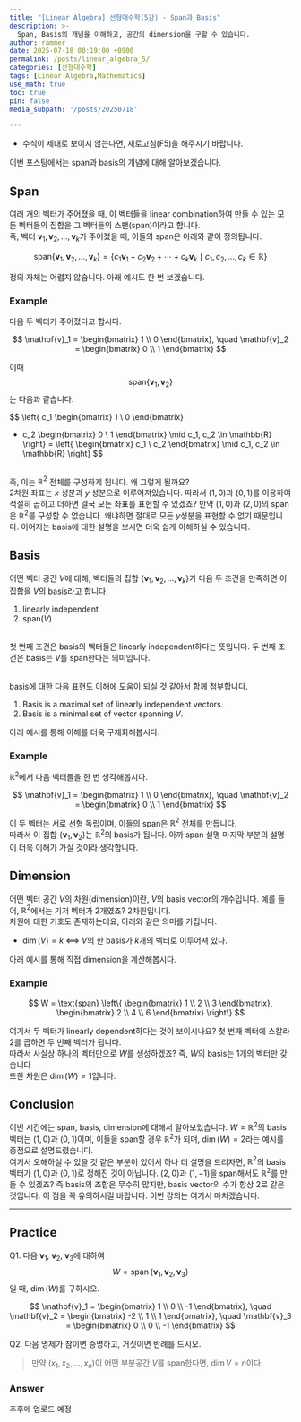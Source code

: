 ```yaml
---
title: "[Linear Algebra] 선형대수학(5강) - Span과 Basis"
description: >-
  Span, Basis의 개념을 이해하고, 공간의 dimension을 구할 수 있습니다. 
author: rammer
date: 2025-07-18 00:19:00 +0900
permalink: /posts/linear_algebra_5/
categories: [선형대수학]
tags: [Linear Algebra,Mathematics]
use_math: true
toc: true
pin: false
media_subpath: '/posts/20250718'

---
```

  * 수식이 제대로 보이지 않는다면, 새로고침(F5)을 해주시기 바랍니다.  

이번 포스팅에서는 span과 basis의 개념에 대해 알아보겠습니다.<br>

## **Span**

여러 개의 벡터가 주어졌을 때, 이 벡터들을 linear combination하여 만들 수 있는 모든 벡터들의 집합을 그 벡터들의 스팬(span)이라고 합니다.<br>
즉, 벡터 $\mathbf{v}_1, \mathbf{v}_2, \dots, \mathbf{v}_k$가 주어졌을 때, 이들의 span은 아래와 같이 정의됩니다.

$$
\text{span} \left\{ \mathbf{v}_1, \mathbf{v}_2, \dots, \mathbf{v}_k \right\}
= \left\{ c_1 \mathbf{v}_1 + c_2 \mathbf{v}_2 + \cdots + c_k \mathbf{v}_k
\mid c_1, c_2, \dots, c_k \in \mathbb{R} \right\}
$$

정의 자체는 어렵지 않습니다. 아래 예시도 한 번 보겠습니다.<br>

### Example

다음 두 벡터가 주어졌다고 합시다.

$$
\mathbf{v}_1 =
\begin{bmatrix}
1 \\
0
\end{bmatrix}, \quad
\mathbf{v}_2 =
\begin{bmatrix}
0 \\
1
\end{bmatrix}
$$

이때 $$\text{span}\{\mathbf{v}_1, \mathbf{v}_2\}$$는 다음과 같습니다.

$$
\left\{
c_1 \begin{bmatrix} 1 \\ 0 \end{bmatrix}
+ c_2 \begin{bmatrix} 0 \\ 1 \end{bmatrix}
\mid c_1, c_2 \in \mathbb{R}
\right\}
=
\left\{
\begin{bmatrix}
c_1 \\
c_2
\end{bmatrix}
\mid c_1, c_2 \in \mathbb{R}
\right\}
$$

<br>즉, 이는 $\mathbb{R}^2$ 전체를 구성하게 됩니다. 왜 그렇게 될까요?<br>
2차원 좌표는 $x$ 성분과 $y$ 성분으로 이루어져있습니다. 따라서 $(1,0)$과 $(0,1)$를 이용하여 적절히 곱하고 더하면 결국 모든 좌표를 표현할 수 있겠죠? 만약 $(1,0)$과 $(2,0)$의 span은 $\mathbb{R}^2$를 구성할 수 없습니다. 왜냐하면 절대로 모든 $y$성분을 표현할 수 없기 때문입니다. 이어지는 basis에 대한 설명을 보시면 더욱 쉽게 이해하실 수 있습니다.<br>

## **Basis**

어떤 벡터 공간 $V$에 대해, 벡터들의 집합 $\{ \mathbf{v}_1, \mathbf{v}_2, \dots, \mathbf{v}_k \}$가 다음 두 조건을 만족하면 이 집합을 $V$의 basis라고 합니다.<br>

1. linearly independent
2. span$(V)$

<br> 첫 번째 조건은 basis의 벡터들은 linearly independent하다는 뜻입니다. 두 번째 조건은 basis는 $V$를 span한다는 의미입니다. 

<br> basis에 대한 다음 표현도 이해에 도움이 되실 것 같아서 함께 첨부합니다.

1. Basis is a maximal set of linearly independent vectors.
2. Basis is a minimal set of vector spanning $V$.

아래 예시를 통해 이해를 더욱 구체화해봅시다.<br>

### Example

$\mathbb{R}^2$에서 다음 벡터들을 한 번 생각해봅시다.

$$
\mathbf{v}_1 = 
\begin{bmatrix}
1 \\
0
\end{bmatrix}, \quad
\mathbf{v}_2 = 
\begin{bmatrix}
0 \\
1
\end{bmatrix}
$$

이 두 벡터는 서로 선형 독립이며, 이들의 span은 $\mathbb{R}^2$ 전체를 만듭니다.
<br>따라서 이 집합 $\{ \mathbf{v}_1, \mathbf{v}_2 \}$는 $\mathbb{R}^2$의 basis가 됩니다. 아까 span 설명 마지막 부분의 설명이 더욱 이해가 가실 것이라 생각합니다.

## **Dimension**

어떤 벡터 공간 $V$의 차원(dimension)이란, $V$의 basis vector의 개수입니다. 예를 들어, $\mathbb{R}^2$에서는 기저 벡터가 2개였죠? 2차원입니다.<br>
차원에 대한 기호도 존재하는데요, 아래와 같은 의미를 가집니다.<br>

- $\dim(V) = k$ ⟺ $V$의 한 basis가 $k$개의 벡터로 이루어져 있다.

아래 예시를 통해 직접 dimension을 계산해봅시다.<br>

### Example

$$
W = \text{span} \left\{
\begin{bmatrix}
1 \\
2 \\
3
\end{bmatrix},
\begin{bmatrix}
2 \\
4 \\
6
\end{bmatrix}
\right\}
$$

여기서 두 벡터가 linearly dependent하다는 것이 보이시나요? 첫 번째 벡터에 스칼라 2를 곱하면 두 번째 벡터가 됩니다.<br>
따라서 사실상 하나의 벡터만으로 $W$를 생성하겠죠? 즉, $W$의 basis는 1개의 벡터만 갖습니다.<br>
또한 차원은 $\dim(W) = 1$입니다.

## **Conclusion**
이번 시간에는 span, basis, dimension에 대해서 알아보았습니다. $W=\mathbb{R}^2$의 basis 벡터는 $(1,0)$과 $(0,1)$이며, 이들을 span할 경우 $\mathbb{R}^2$가 되며, $\dim(W)=2$라는 예시를 중점으로 설명드렸습니다.<br>
여기서 오해하실 수 있을 것 같은 부분이 있어서 하나 더 설명을 드리자면, $\mathbb{R}^2$의 basis 벡터가 $(1,0)$과 $(0,1)$로 정해진 것이 아닙니다. $(2,0)$과 $(1,-1)$을 span해서도 $\mathbb{R}^2$를 만들 수 있겠죠? 즉 basis의 조합은 무수히 많지만, basis vector의 수가 항상 $2$로 같은 것입니다. 이 점을 꼭 유의하시길 바랍니다. 이번 강의는 여기서 마치겠습니다.

---

## **Practice** 
Q1. 다음 $\mathbf{v}_1$, $\mathbf{v}_2$, $\mathbf{v}_3$에 대하여 $$W = \operatorname{span} \{ \mathbf{v}_1, \mathbf{v}_2, \mathbf{v}_3 \}$$일 때, $\dim(W)$를 구하시오.

$$
\mathbf{v}_1 = \begin{bmatrix} 1 \\ 0 \\ -1 \end{bmatrix}, \quad
\mathbf{v}_2 = \begin{bmatrix} -2 \\ 1 \\ 1 \end{bmatrix}, \quad
\mathbf{v}_3 = \begin{bmatrix} 0 \\ 0 \\ -1 \end{bmatrix}
$$

Q2. 다음 명제가 참이면 증명하고, 거짓이면 반례를 드시오.<br>

> 만약 $\left( x_1, x_2, \dots, x_n \right)$이 어떤 부분공간 $V$를 span한다면, $\dim V = n$이다.

### Answer
추후에 업로드 예정
